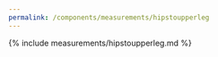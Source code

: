 ```yaml
---
permalink: /components/measurements/hipstoupperleg
---
```

{% include measurements/hipstoupperleg.md %}
